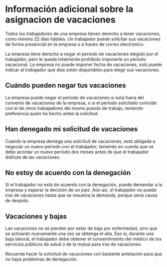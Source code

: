 # Información adicional sobre la asignacion de vacaciones

Todos los trabajadores de una empresa tienen derecho a tener vacaciones, como mínimo 22 días hábiles. Un trabajador puede solicitar sus vacaciones de forma presencial en la empresa o a través de correo electrónico. 

La empresa tiene derecho a negar el periodo de vacaciones elegido por el trabajador, pero le queda totalmente prohibido imponerle un periodo vacacional. La empresa no puede imponer fecha de vacaciones, solo puede indicar al trabajador qué días están disponibles para elegir sus vacaciones.

## Cuándo pueden negar tus vacaciones

La empresa puede negar el periodo de vacaciones si está fuera del convenio de vacaciones de la empresa, o si el periodo solicitado coincide con el de otros trabajadores del mismo puesto de trabajo, teniendo preferencia quien ha hecho antes la solicitud.

## Han denegado mi solicitud de vacaciones

Cuando la empresa deniega una solicitud de vacaciones, está obligada a negociar un nuevo periodo con el trabajador, teniendo en cuenta que se debe acordar un nuevo periodo dos meses antes de que el trabajador disfrute de las vacaciones.

## No estoy de acuerdo con la denegación

Si el trabajador no está de acuerdo con la denegación, puede demandar a la empresa y esperar la decisión de un juez. Aún así, el trabajador no puede irse de vacaciones hasta que se resuelva la demanda, porque sería causa de despido.

## Vacaciones y bajas 

Las vacaciones no se pierden por estar de baja por enfermedad, sino que se activarán nuevamente una vez se obtenga el alta. Eso sí, durante una baja laboral, el trabajador debe obtener el consentimiento del médico de los servicios públicos de salud o de la mutua para irse de vacaciones.

Recuerda hacer la solicitud de vacaciones con bastante antelación para que no haya problemas de denegación.
